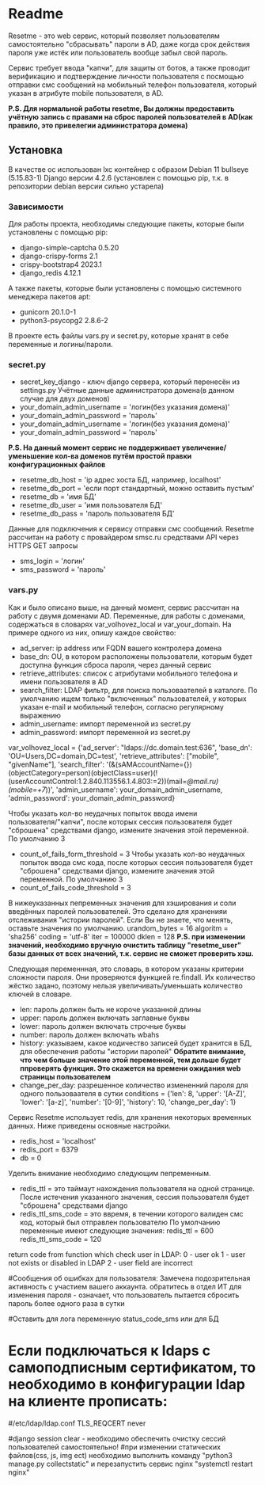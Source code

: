 # Readme

Resetme - это web сервис, который позволяет пользователям самостоятельно "сбрасывать" пароли в AD, даже когда срок действия пароля уже истёк или пользователь вообще забыл свой пароль.

Сервис требует ввода "капчи", для защиты от ботов, а также проводит верификацию и подтверждение личности пользователя с посмощью отправки смс сообщений на мобильный телефон пользователя, который указан в атрибуте mobile пользователя, в AD.

**P.S. Для нормальной работы resetme, Вы должны предоставить учётную запись с правами на сброс паролей пользователей в AD(как правило, это привелегии администратора домена)**

## Установка
В качестве ос использован lxc контейнер с образом Debian 11 bullseye (5.15.83-1)
Django версии 4.2.6 (установлен с помощью pip, т.к. в репозитории debian версии сильно устарела)
### Зависимости
Для работы проекта, необходимы следующие пакеты, которые были установлены с помощью pip:
- django-simple-captcha 0.5.20
- django-crispy-forms 2.1
- crispy-bootstrap4 2023.1
- django_redis 4.12.1

А также пакеты, которые были установлены с помощью системного менеджера пакетов apt:
- gunicorn 20.1.0-1
- python3-psycopg2 2.8.6-2



В проекте есть файлы vars.py и secret.py, которые хранят в себе переменные и логины/пароли.
### secret.py
- secret_key_django - ключ django сервера, который перенесён из settings.py
Учётные данные администратора домена(в данном случае для двух доменов)
- your_domain_admin_username = 'логин(без указания домена)'
- your_domain_admin_password = 'пароль'
- your_domain_admin_username = 'логин(без указания домена)'
- your_domain_admin_password = 'пароль'

**P.S. На данный момент сервис не поддерживает увеличение/уменьшение кол-ва доменов путём простой правки конфигурационных файлов**

- resetme_db_host = 'ip адрес хоста БД, например, localhost'
- resetme_db_port = 'если порт стандартный, можно оставить пустым'
- resetme_db = 'имя БД'
- resetme_db_user = 'имя пользователя БД'
- resetme_db_pass = 'пароль пользователя БД'

Данные для подключения к сервису отправки смс сообщений. Resetme рассчитан на работу с провайдером smsc.ru средствами API через HTTPS GET запросы
- sms_login = 'логин'
- sms_password = 'пароль'

### vars.py
Как и было описано выше, на данный момент, сервис рассчитан на работу с двумя доменами AD. Переменные, для работы с доменами, содержаться в словарях var_volhovez_local и var_your_domain. На примере одного из них, опишу каждое свойство:
- ad_server: ip address или FQDN вашего контролера домена
- base_dn: OU, в котором расположены пользователи, которым будет доступна функция сброса пароля, через данный сервис
- retrieve_attributes: список с атрибутами мобильного телефона и имени пользователя в AD
- search_filter: LDAP фильтр, для поиска пользоваателей в каталоге. По умолчанию ищем только "включенных" пользователей, у которых указан e-mail и мобильный телефон, согласно регулярному выражению
- admin_username: импорт переменной из secret.py
- admin_password: импорт переменной из secret.py

var_volhovez_local = {'ad_server': "ldaps://dc.domain.test:636",
                   'base_dn': 'OU=Users,DC=domain,DC=test', 'retrieve_attributes': ["mobile", "givenName"], 'search_filter': '(&(sAMAccountName={})(objectCategory=person)(objectClass=user)(!(userAccountControl:1.2.840.113556.1.4.803:=2))(mail=*@mail.ru)(mobile=+7*))', 'admin_username':  your_domain_admin_username, 'admin_password': your_domain_admin_password}

Чтобы указать кол-во неудачных попыток ввода имени пользователя/"капчи", после которых сессия пользователя будет "сброшена" средствами django, измените значения этой переменной. По умолчанию 3
- count_of_fails_form_threshold = 3
Чтобы указать кол-во неудачных попыток ввода смс кода, после которых сессия пользователя будет "сброшена" средствами django, измените значения этой переменной. По умолчанию 3
- count_of_fails_code_threshold = 3

В нижеуказанных пепременных значения для хэширования и соли введённых паролей пользователей. Это сделано для храненияи отслеживания "истории паролей". Если Вы не знаете, что менять, оставьте значения по умолчанию. 
urandom_bytes = 16
algoritm = 'sha256'
coding = 'utf-8'
iter = 100000
dklen = 128
**P.S. при изменении значений, необходимо вручную очистить таблицу "resetme_user" базы данных от всех значений, т.к. сервис не сможет проверить хэш.**

Следующая переменнная, это словарь, в котором указаны критерии сложности пароля. Они проверяются функцией re.findall. Их количество жёстко задано, поэтому нельзя увеличивать/уменьшать количество ключей в словаре.
- len: пароль должен быть не короче указанной длины
- upper: пароль должен включать заглавные буквы
- lower: пароль должен включать строчные буквы
- number: пароль должен включать wbahs
- history: указываем, какое кодичество записей будет хранится в БД, для обеспечения работы "истории паролей"
**Обратите внимание, что чем больше значение этой переменной, тем дольше будет ппроверять функция. Это скажется на времени ожидания web страницы пользователем**
- change_per_day: разрешенное количество измененний пароля для одного пользоваателя в сутки
conditions = {'len': 8, 'upper': '[A-Z]', 'lower': '[a-z]', 'number': '[0-9]', 'history': 10, 'change_per_day': 1}

Сервис Resetme использует redis, для хранения некоторых временных данных. Ниже приведены основные настройки.
- redis_host = 'localhost'
- redis_port = 6379
- db = 0

Уделить внимание необходимо следующим пепременным. 
- redis_ttl = это таймаут нахождения пользователя на одной странице. После истечения указанного значения, сессия пользователя будет "сброшена" средствами django
- redis_ttl_sms_code = это ввремя, в течении которого валиден смс код, который был отправлен пользователю
По умолчанию переменные имеют следующие значения:
redis_ttl = 600
redis_ttl_sms_code = 120


return code from function which check user in LDAP:
0 - user ok
1 - user not exists or disabled in LDAP
2 - user field are incorrect 




#Сообщения об ошибках для пользователя:
Замечена подозрительная активность с участием вашего аккаунта. обратитесь в отдел ИТ для изменения пароля - означает, что пользователь пытается сбросить пароль более одного раза в сутки

#Оставить для лога переменную status_code_sms или для БД

# Если подключаться к ldaps с самоподписным сертификатом, то необходимо в конфигурации ldap на клиенте прописать:
#/etc/ldap/ldap.conf
TLS_REQCERT never

#django session clear - необходимо обеспечить очистку сессий пользователей самостоятельно!
#при изменении статических файлов(css, js, img ect) необходимо выполнить команду "python3 manage.py  collectstatic" и перезапустить сервис nginx "systemctl restart nginx"